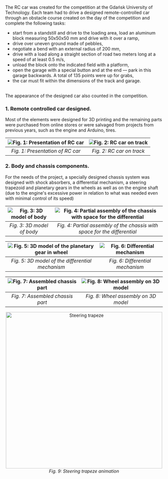 The RC car was created for the competition at the Gdańsk University of Technology. Each team had to drive a designed remote-controlled car through an obstacle course created on the day of the competition and complete the following tasks:
- start from a standstill and drive to the loading area, load an aluminum block measuring 50x50x50 mm and drive with it over a ramp,
- drive over uneven ground made of pebbles,
- negotiate a bend with an external radius of 200 mm,
- drive with a load along a straight section of road two meters long at a speed of at least 0.5 m/s,
- unload the block onto the indicated field with a platform,
- open the garage with a special button and at the end — park in this garage backwards. A total of 135 points were up for grabs,
- the car must fit within the dimensions of the track and garage.
<br>
The appearance of the designed car also counted in the competition.

<h3>1. Remote controlled car designed.</h3>
Most of the elements were designed for 3D printing and the remaining parts were purchased from online stores or were salvaged from projects from previous years, such as the engine and Arduino, tires. 

| ![Fig. 1: Presentation of RC car](https://github.com/user-attachments/assets/ca4e1d6f-1040-44e6-b4a3-bb7e2663a3d6) | ![Fig. 2: RC car on track](https://github.com/user-attachments/assets/a4432285-a717-46c8-a13d-7454f81ec548) |
|:--:|:--:|
| *Fig. 1: Presentation of RC car* | *Fig. 2: RC car on track* |

<h3>2. Body and chassis components.</h3>
For the needs of the project, a specially designed chassis system was designed with shock absorbers, a differential mechanism, a steering trapezoid and planetary gears in the wheels as well as on the engine shaft (due to the engine's excessive power in relation to what was needed even with minimal control of its speed)

| ![Fig. 3: 3D model of body](https://github.com/user-attachments/assets/b7eeda71-e70c-4e1f-a313-28f95eca39bb) | ![Fig. 4: Partial assembly of the chassis with space for the differential](https://github.com/user-attachments/assets/22a7d113-c2c3-4a06-84ea-714afa5dcaba) |
|:--:|:--:|
| *Fig. 3: 3D model of body* | *Fig. 4: Partial assembly of the chassis with space for the differential* |

| ![Fig. 5: 3D model of the planetary gear in wheel](https://github.com/user-attachments/assets/3dc745c1-b017-4cd5-87f6-424e7cb213c0) | ![Fig. 6: Differential mechanism](https://github.com/user-attachments/assets/a50f6413-222a-49ab-a5ea-9343393a3797) |
|:--:|:--:|
| *Fig. 5: 3D model of the differential mechanism* | *Fig. 6: Differential mechanism* |

| ![Fig. 7: Assembled chassis part](https://github.com/user-attachments/assets/187ece32-c602-4e4f-bfa8-d86fa0a1bee3) | ![Fig. 8: Wheel assembly on 3D model](https://github.com/user-attachments/assets/3c431538-55f2-4a42-9e4e-88b287fd937a) |
|:--:|:--:|
| *Fig. 7: Assembled chassis part* | *Fig. 8: Wheel assembly on 3D model* |

<p align="center">
  <img src="./gif/steering_trapeze.gif" alt="Steering trapeze" width="500"/>
  <br>
  <em>Fig. 9: Steering trapeze animation</em>
</p>

